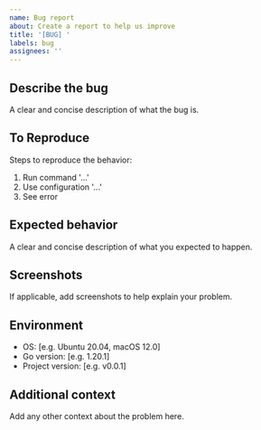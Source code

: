 ```yaml
---
name: Bug report
about: Create a report to help us improve
title: '[BUG] '
labels: bug
assignees: ''
---
```


## Describe the bug
A clear and concise description of what the bug is.

## To Reproduce
Steps to reproduce the behavior:
1. Run command '...'
2. Use configuration '...'
3. See error

## Expected behavior
A clear and concise description of what you expected to happen.

## Screenshots
If applicable, add screenshots to help explain your problem.

## Environment
 - OS: [e.g. Ubuntu 20.04, macOS 12.0]
 - Go version: [e.g. 1.20.1]
 - Project version: [e.g. v0.0.1]

## Additional context
Add any other context about the problem here. 